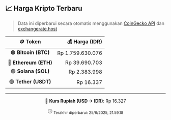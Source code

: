 

<!-- HARGA_KRIPTO -->
## 📈 Harga Kripto Terbaru

> Data ini diperbarui secara otomatis menggunakan [CoinGecko API](https://www.coingecko.com/) dan [exchangerate.host](https://exchangerate.host/)

<div align="center">

| 🪙 Token | 💰 Harga (IDR) |
|:------:|---------------:|
| 🟠 **Bitcoin (BTC)**   | Rp 1.759.630.076 |
| 🔵 **Ethereum (ETH)**  | Rp 39.690.703 |
| 🟣 **Solana (SOL)**    | Rp 2.383.998 |
| 🟢 **Tether (USDT)**   | Rp 16.337 |

---

💱 **Kurs Rupiah (USD → IDR)**: Rp 16.327

🕒 <sub>Terakhir diperbarui: 25/6/2025, 21.59.18</sub>

</div>
<!-- /HARGA_KRIPTO -->